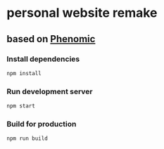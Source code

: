 # personal website remake
## based on [Phenomic](https://github.com/MoOx/phenomic)

### Install dependencies

```sh
npm install
```

### Run development server

```sh
npm start
```

### Build for production

```sh
npm run build
```
